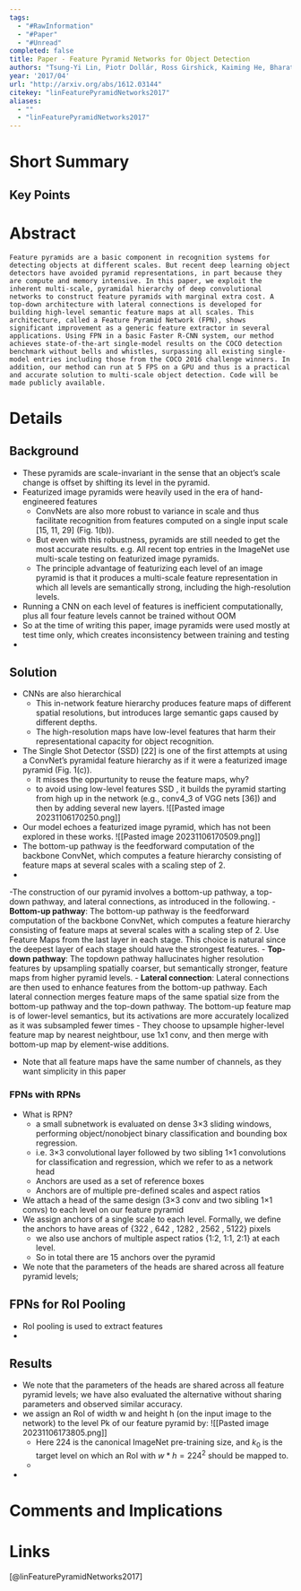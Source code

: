 ```yaml
---
tags:
  - "#RawInformation"
  - "#Paper"
  - "#Unread"
completed: false
title: Paper - Feature Pyramid Networks for Object Detection
authors: "Tsung-Yi Lin, Piotr Dollár, Ross Girshick, Kaiming He, Bharath Hariharan, Serge Belongie"
year: '2017/04'
url: "http://arxiv.org/abs/1612.03144"
citekey: "linFeaturePyramidNetworks2017"
aliases:
  - ""
  - "linFeaturePyramidNetworks2017"
---
```


# Short Summary

## Key Points

# Abstract
```
Feature pyramids are a basic component in recognition systems for detecting objects at different scales. But recent deep learning object detectors have avoided pyramid representations, in part because they are compute and memory intensive. In this paper, we exploit the inherent multi-scale, pyramidal hierarchy of deep convolutional networks to construct feature pyramids with marginal extra cost. A top-down architecture with lateral connections is developed for building high-level semantic feature maps at all scales. This architecture, called a Feature Pyramid Network (FPN), shows significant improvement as a generic feature extractor in several applications. Using FPN in a basic Faster R-CNN system, our method achieves state-of-the-art single-model results on the COCO detection benchmark without bells and whistles, surpassing all existing single-model entries including those from the COCO 2016 challenge winners. In addition, our method can run at 5 FPS on a GPU and thus is a practical and accurate solution to multi-scale object detection. Code will be made publicly available.
```
# Details
## Background
- These pyramids are scale-invariant in the sense that an object’s scale change is offset by shifting its level in the pyramid.
- Featurized image pyramids were heavily used in the era of hand-engineered features
    - ConvNets are also more robust to variance in scale and thus facilitate recognition from features computed on a single input scale \[15, 11, 29] (Fig. 1(b)).
    - But even with this robustness, pyramids are still needed to get the most accurate results. e.g. All recent top entries in the ImageNet use multi-scale testing on featurized image pyramids.
    - The principle advantage of featurizing each level of an image pyramid is that it produces a multi-scale feature representation in which all levels are semantically strong, including the high-resolution levels.
- Running a CNN on each level of features is inefficient computationally, plus all four feature levels cannot be trained without OOM
- So at the time of writing this paper, image pyramids were used mostly at test time only, which creates inconsistency between training and testing
-
## Solution
- CNNs are also hierarchical
    - This in-network feature hierarchy produces feature maps of different spatial resolutions, but introduces large semantic gaps caused by different depths.
    - The high-resolution maps have low-level features that harm their representational capacity for object recognition.
- The Single Shot Detector (SSD) \[22] is one of the first attempts at using a ConvNet’s pyramidal feature hierarchy as if it were a featurized image pyramid (Fig. 1(c)).
    - It misses the oppurtunity to reuse the feature maps, why?
    - to avoid using low-level features SSD , it builds the pyramid starting from high up in the network (e.g., conv4_3 of VGG nets \[36]) and then by adding several new layers.
![[Pasted image 20231106170250.png]]
- Our model echoes a featurized image pyramid, which has not been explored in these works.
![[Pasted image 20231106170509.png]]
- The bottom-up pathway is the feedforward computation of the backbone ConvNet, which computes a feature hierarchy consisting of feature maps at several scales with a scaling step of 2.
- 
-The construction of our pyramid involves a bottom-up pathway, a top-down pathway, and lateral connections, as introduced in the following.
	- **Bottom-up pathway**: The bottom-up pathway is the feedforward computation of the backbone ConvNet, which computes a feature hierarchy consisting of feature maps at several scales with a scaling step of 2.
	  Use Feature Maps from the last layer in each stage. This choice is natural since the deepest layer of each stage should have the strongest features.
	- **Top-down pathway**:
	  The topdown pathway hallucinates higher resolution features by upsampling spatially coarser, but semantically stronger, feature maps from higher pyramid levels. 
	- **Lateral connection**: Lateral connections are then used to enhance features from the bottom-up pathway. Each lateral connection merges feature maps of the same spatial size from the bottom-up pathway and the top-down pathway. The bottom-up feature map is of lower-level semantics, but its activations are more accurately localized as it was subsampled fewer times
		- They choose to upsample higher-level feature map by nearest neightbour, use 1x1 conv, and then merge with bottom-up map by element-wise additions.
- Note that all feature maps have the same number of channels, as they want simplicity in this paper

### FPNs with RPNs
- What is RPN?
	- a small subnetwork is evaluated on dense 3×3 sliding windows,  performing object/nonobject binary classification and bounding box regression. 
	- i.e.  3×3 convolutional layer followed by two sibling 1×1 convolutions for classification and regression, which we refer to as a network head
	- Anchors are used as a set of reference boxes
	- Anchors are of multiple pre-defined scales and aspect ratios 
- We attach a head of the same design (3×3 conv and two sibling 1×1 convs) to each level on our feature pyramid
- We assign anchors of a single scale to each level. Formally, we define the anchors to have areas of {322 , 642 , 1282 , 2562 , 5122} pixels
	- we also use anchors of multiple aspect ratios {1:2, 1:1, 2:1} at each level. 
	- So in total there are 15 anchors over the pyramid
- We note that the parameters of the heads are shared across all feature pyramid levels; 
## FPNs for RoI Pooling
- RoI pooling is used to extract features
- 

## Results
- We note that the parameters of the heads are shared across all feature pyramid levels; we have also evaluated the alternative without sharing parameters and observed similar accuracy.
- we assign an RoI of width w and height h (on the input image to the network) to the level Pk of our feature pyramid by:
![[Pasted image 20231106173805.png]]
	- Here 224 is the canonical ImageNet pre-training size, and $k_0$ is the target level on which an RoI with $w * h = 224^2$ should be mapped to.
	- 
- 



# Comments and Implications

# Links
[@linFeaturePyramidNetworks2017]